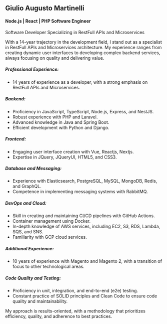 ## Giulio Augusto Martinelli
#### Node.js | React | PHP Software Engineer

Software Developer Specializing in RestFull APIs and Microservices

With a 14-year trajectory in the development field, I stand out as a specialist in RestFull APIs and Microservices architecture. My experience ranges from creating dynamic user interfaces to developing complex backend services, always focusing on quality and delivering value.

##### Professional Experience:
- 14 years of experience as a developer, with a strong emphasis on RestFull APIs and Microservices.

##### Backend:
- Proficiency in JavaScript, TypeScript, Node.js, Express, and NestJS.
- Robust experience with PHP and Laravel.
- Advanced knowledge in Java and Spring Boot.
- Efficient development with Python and Django.

##### Frontend:
- Engaging user interface creation with Vue, Reactjs, Nextjs.
- Expertise in JQuery, JQueryUI, HTML5, and CSS3.

##### Database and Messaging:
- Experience with Elasticsearch, PostgreSQL, MySQL, MongoDB, Redis, and GraphQL.
- Competence in implementing messaging systems with RabbitMQ.

##### DevOps and Cloud:
- Skill in creating and maintaining CI/CD pipelines with GitHub Actions.
- Container management using Docker.
- In-depth knowledge of AWS services, including EC2, S3, RDS, Lambda, SQS, and SNS.
- Familiarity with GCP cloud services.

##### Additional Experience:
- 10 years of experience with Magento and Magento 2, with a transition of focus to other technological areas.

##### Code Quality and Testing:
- Proficiency in unit, integration, and end-to-end (e2e) testing.
- Constant practice of SOLID principles and Clean Code to ensure code quality and maintainability.

My approach is results-oriented, with a methodology that prioritizes efficiency, quality, and adherence to best practices.

